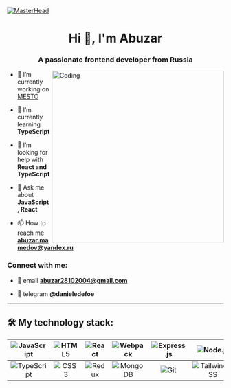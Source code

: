 [![MasterHead](https://sun9-77.userapi.com/impf/OJmVJswEuxwXJjh0Rz5qvRRXPDUSel-YPTD3Rw/rUjhUuRgR3w.jpg?size=1080x350&quality=95&sign=96e95f741939493f6ca67ba0918c81f0&type=album)](https://github.com/DanieleDefoe)

<h1 align="center">Hi 👋, I'm Abuzar</h1>
<h3 align="center">A passionate frontend developer from Russia</h3>


<img align="right" alt="Coding" width="400" src="https://cdn.dribbble.com/users/1708816/screenshots/15637256/media/f9826f0af8a49462f048262a8502035b.gif" />


- 🔭 I’m currently working on [MESTO](https://github.com/DanieleDefoe/react-mesto-auth)

- 🌱 I’m currently learning **TypeScript**

- 🤝 I’m looking for help with **React and TypeScript**

- 💬 Ask me about **JavaScript, React**

- 📫 How to reach me **abuzar.mamedov@yandex.ru**

<h3 align="left">Connect with me:</h3>

- 🔭 email **abuzar28102004@gmail.com**

- 💬 telegram **@danieledefoe**


---------------------------

## :hammer_and_wrench: My technology stack:
|![JavaScript](https://img.shields.io/badge/javascript-%23323330.svg?style=for-the-badge&logo=javascript&logoColor=%23F7DF1E) | ![HTML5](https://img.shields.io/badge/html5-%23E34F26.svg?style=for-the-badge&logo=html5&logoColor=white) |![React](https://img.shields.io/badge/react-%2320232a.svg?style=for-the-badge&logo=react&logoColor=%2361DAFB) | ![Webpack](https://img.shields.io/badge/webpack-%238DD6F9.svg?style=for-the-badge&logo=webpack&logoColor=black) | ![Express.js](https://img.shields.io/badge/express.js-%23404d59.svg?style=for-the-badge&logo=express&logoColor=%2361DAFB)| ![Node.js](https://img.shields.io/badge/node.js%20-%2343853D.svg?&style=for-the-badge&logo=node.js&logoColor=white)| ![SCSS](https://img.shields.io/badge/SASS%20-hotpink.svg?&style=for-the-badge&logo=SASS&logoColor=white)|
|:------:|:------:|:------:|:------:|:------:|:------:|:------:|
|![TypeScript](https://img.shields.io/badge/typescript-%23007ACC.svg?style=for-the-badge&logo=typescript&logoColor=white) | ![CSS3](https://img.shields.io/badge/css3-%231572B6.svg?style=for-the-badge&logo=css3&logoColor=white) | ![Redux](https://img.shields.io/badge/redux-%23593d88.svg?style=for-the-badge&logo=redux&logoColor=white) |![MongoDB](https://img.shields.io/badge/MongoDB-%234ea94b.svg?style=for-the-badge&logo=mongodb&logoColor=white) | ![Git](https://img.shields.io/badge/git-%23F05033.svg?style=for-the-badge&logo=git&logoColor=white)| ![TailwindCSS](https://img.shields.io/badge/tailwindcss%20-%2338B2AC.svg?&style=for-the-badge&logo=tailwind-css&logoColor=white)| ![NGINX](https://img.shields.io/badge/nginx%20-%23009639.svg?&style=for-the-badge&logo=nginx&logoColor=white)
